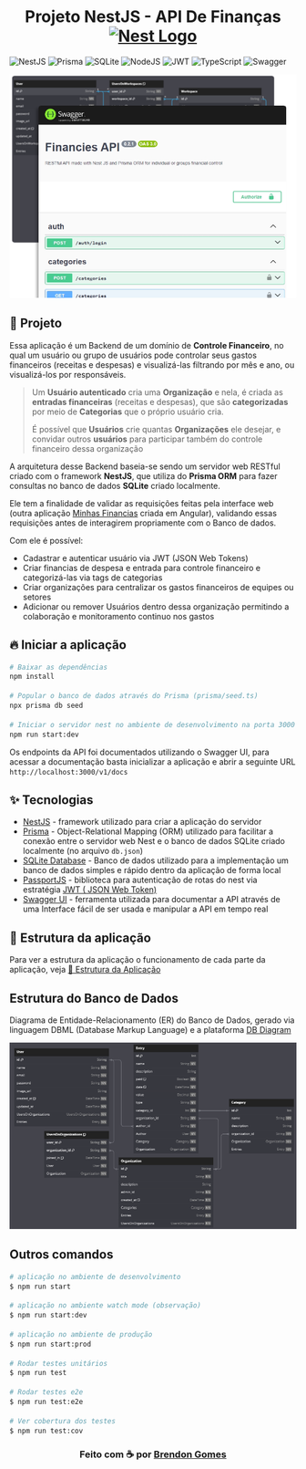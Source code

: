 <h1 align="center">
  Projeto NestJS - API De Finanças
  <a href="http://nestjs.com/" target="blank"><img src="https://nestjs.com/img/logo-small.svg" width="32" alt="Nest Logo" /></a>
</h1>

<p align="center">

  ![NestJS](https://img.shields.io/badge/nestjs-%23E0234E.svg?style=for-the-badge&logo=nestjs&logoColor=white)
  ![Prisma](https://img.shields.io/badge/Prisma-3982CE?style=for-the-badge&logo=Prisma&logoColor=white)
  ![SQLite](https://img.shields.io/badge/sqlite-%2307405e.svg?style=for-the-badge&logo=sqlite&logoColor=white)
  ![NodeJS](https://img.shields.io/badge/node.js-6DA55F?style=for-the-badge&logo=node.js&logoColor=white)
  ![JWT](https://img.shields.io/badge/JWT-black?style=for-the-badge&logo=JSON%20web%20tokens)
  ![TypeScript](https://img.shields.io/badge/typescript-%23007ACC.svg?style=for-the-badge&logo=typescript&logoColor=white)
  ![Swagger](https://img.shields.io/badge/-Swagger-%23Clojure?style=for-the-badge&logo=swagger&logoColor=white)

</p>

<p align="center">
  <img alt="Imagem do Swagger UI" src="./docs/assets/banner.png" width="580px">
</p>

## 🗿 Projeto

Essa aplicação é um Backend de um domínio de **Controle Financeiro**, no qual um usuário ou grupo de usuários pode controlar seus gastos financeiros (receitas e despesas) e visualizá-las filtrando por mês e ano, ou visualizá-los por responsáveis.

> Um **Usuário autenticado** cria uma **Organização** e nela, é criada as **entradas financeiras** (receitas e despesas), que são **categorizadas** por meio de **Categorias** que o próprio usuário cria.
>
> É possível que **Usuários** crie quantas **Organizações** ele desejar, e convidar outros **usuários** para participar também do controle financeiro dessa organização

A arquitetura desse Backend baseia-se sendo um servidor web RESTful criado com o framework **NestJS**, que utiliza do **Prisma ORM** para fazer consultas no banco de dados **SQLite** criado localmente.

Ele tem a finalidade de validar as requisições feitas pela interface web (outra aplicação [Minhas Financias](https://github.com/Brendon3578/project-angular-my-financies) criada em Angular), validando essas requisições antes de interagirem propriamente com o Banco de dados.

Com ele é possível:

- Cadastrar e autenticar usuário via JWT (JSON Web Tokens)
- Criar financias de despesa e entrada para controle financeiro e categorizá-las via tags de categorias
- Criar organizações para centralizar os gastos financeiros de equipes ou setores
- Adicionar ou remover Usuários dentro dessa organização permitindo a colaboração e monitoramento continuo nos gastos

## 🔥 Iniciar a aplicação

```bash
# Baixar as dependências
npm install

# Popular o banco de dados através do Prisma (prisma/seed.ts)
npx prisma db seed

# Iniciar o servidor nest no ambiente de desenvolvimento na porta 3000 (http://localhost:3000)
npm run start:dev
```

Os endpoints da API foi documentados utilizando o Swagger UI, para acessar a documentação basta inicializar a aplicação e abrir a seguinte URL `http://localhost:3000/v1/docs`

## ✨ Tecnologias

- [NestJS](https://nestjs.com/) - framework utilizado para criar a aplicação do servidor
- [Prisma](https://www.prisma.io/) - Object-Relational Mapping (ORM) utilizado para facilitar a conexão entre o servidor web Nest e o banco de dados SQLite criado localmente (no arquivo `db.json`)
- [SQLite Database](https://www.sqlite.org/) - Banco de dados utilizado para a implementação um banco de dados simples e rápido dentro da aplicação de forma local
- [PassportJS](https://www.passportjs.org/) - biblioteca  para autenticação de rotas do nest via estratégia [JWT ( JSON Web Token)](https://jwt.io/)
- [Swagger UI](https://swagger.io/tools/swagger-ui/) - ferramenta utilizada para documentar a API através de uma Interface fácil de ser usada e manipular a API em tempo real

## 🔮 Estrutura da aplicação

Para ver a estrutura da aplicação o funcionamento de cada parte da aplicação, veja [📁 Estrutura da Aplicação](./docs/application.md)

## Estrutura do Banco de Dados

Diagrama de Entidade-Relacionamento (ER) do Banco de Dados, gerado via linguagem DBML (Database Markup Language) e a plataforma [DB Diagram](https://dbdiagram.io/d)

<p align="center">
  <kbd>
    <img src="./prisma/dbml/diagram.png" alt="Diagrama de Entidade-Relacionamento">
  </kbd>
</p>

## Outros comandos

```bash
# aplicação no ambiente de desenvolvimento
$ npm run start

# aplicação no ambiente watch mode (observação)
$ npm run start:dev

# aplicação no ambiente de produção
$ npm run start:prod

# Rodar testes unitários
$ npm run test

# Rodar testes e2e
$ npm run test:e2e

# Ver cobertura dos testes
$ npm run test:cov
```

<h3 align="center">
    Feito com ☕ por <a href="https://github.com/Brendon3578"> Brendon Gomes</a>
</h3>
